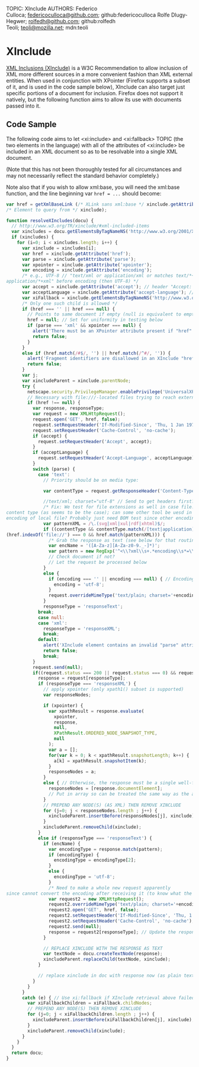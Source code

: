 TOPIC: XInclude
AUTHORS: Federico Culloca; federicoculloca@github.com; github:federicoculloca
         Rolfe Dlugy-Hegwer; rolfedh@github.com; github:rolfedh
         Teoli; teoli@mozilla.net; mdn:teoli

# XInclude

[XML Inclusions (XInclude)](http://www.w3.org/TR/xinclude/#text-included-items)
is a W3C Recommendation to allow inclusion of XML more different
sources in a more convenient fashion than XML external entities. When used in conjunction with
XPointer (Firefox supports a subset of it,
and is used in the code sample below), XInclude can also target just specific portions of a document
for inclusion. Firefox does not support it natively, but the following function aims to allow its use
with documents passed into it.

## Code Sample

The following code aims to let &lt;xi:include&gt; and &lt;xi:fallback&gt; TOPIC (the two elements in
the language) with all of the attributes of &lt;xi:include&gt; be included in an XML document so as
to be resolvable into a single XML document.

(Note that this has not been thoroughly tested for all circumstances and may not necessarily reflect
the standard behavior completely.)

Note also that if you wish to allow xml:base, you will need the xml:base function, and the
line beginning var `href = ...` should become:

```javascript
var href = getXmlBaseLink (/* XLink sans xml:base */ xinclude.getAttribute('href'),
/* Element to query from */ xinclude);
```

```javascript
function resolveXIncludes(docu) {
  // http://www.w3.org/TR/xinclude/#xml-included-items
  var xincludes = docu.getElementsByTagNameNS('http://www.w3.org/2001/XInclude', 'include');
  if (xincludes) {
    for (i=0; i < xincludes.length; i++) {
      var xinclude = xincludes[i];
      var href = xinclude.getAttribute('href');
      var parse = xinclude.getAttribute('parse');
      var xpointer = xinclude.getAttribute('xpointer');
      var encoding = xinclude.getAttribute('encoding');
      /* e.g., UTF-8 // "text/xml or application/xml or matches text/*+xml or
application/*+xml" before encoding (then UTF-8) */
      var accept = xinclude.getAttribute('accept'); // header "Accept: "+x
      var acceptLanguage = xinclude.getAttribute('accept-language'); // "Accept-Language: "+x
      var xiFallback = xinclude.getElementsByTagNameNS('http://www.w3.org/2001/XInclude', 'fallback')[0];
      /* Only one such child is allowed */
      if (href === '' || href === null) {
        // Points to same document if empty (null is equivalent to empty string)
        href = null; // Set for uniformity in testing below
        if (parse === 'xml' && xpointer === null) {
          alert('There must be an XPointer attribute present if "href" is empty an parse is "xml"');
          return false;
        }
      }
      else if (href.match(/#$/, '') || href.match(/^#/, '')) {
        alert('Fragment identifiers are disallowed in an XInclude "href" attribute');
        return false;
      }
      var j;
      var xincludeParent = xinclude.parentNode;
      try {
        netscape.security.PrivilegeManager.enablePrivilege('UniversalXPConnect UniversalBrowserRead');
        // Necessary with file:///-located files trying to reach external sites
        if (href !== null) {
          var response, responseType;
          var request = new XMLHttpRequest();
          request.open('GET', href, false);
          request.setRequestHeader('If-Modified-Since', 'Thu, 1 Jan 1970 00:00:00 GMT');
          request.setRequestHeader('Cache-Control', 'no-cache');
          if (accept) {
            request.setRequestHeader('Accept', accept);
          }
          if (acceptLanguage) {
            request.setRequestHeader('Accept-Language', acceptLanguage);
          }
          switch (parse) {
            case 'text':
              // Priority should be on media type:

              var contentType = request.getResponseHeader('Content-Type');

              //text/xml; charset="utf-8" // Send to get headers first?
              /* Fix: We test for file extensions as well in case file:// doesn't return
content type (as seems to be the case); can some other tool be uesd in FF (or IE) to detect
encoding of local file? Probably just need BOM test since other encodings must be specified */
              var patternXML = /\.(svg|xml|xul|rdf|xhtml)$/;
              if ((contentType && contentType.match(/[text|application]\/(.*)\+?xml/)) ||
(href.indexOf('file://') === 0 && href.match(patternXML))) {
                /* Grab the response as text (see below for that routine) and then find encoding within*/
                var encName = '([A-Za-z][A-Za-z0-9._-]*)';
                var pattern = new RegExp('^<\\?xml\\s+.*encoding\\s*=\\s*([\'"])'+encName+'\\1.*\\?>');
                // Check document if not?
                // Let the request be processed below
              }
              else {
                if (encoding === '' || encoding === null) { // Encoding has no effect on XML
                  encoding = 'utf-8';
                }
                request.overrideMimeType('text/plain; charset='+encoding); //'x-user-defined'
              }
              responseType = 'responseText';
            break;
            case null:
            case 'xml':
              responseType = 'responseXML';
              break;
            default:
              alert('XInclude element contains an invalid "parse" attribute value');
              return false;
              break;
          }
          request.send(null);
          if((request.status === 200 || request.status === 0) && request[responseType] !== null){
            response = request[responseType];
            if (responseType === 'responseXML') {
              // apply xpointer (only xpath1() subset is supported)
              var responseNodes;

              if (xpointer) {
                var xpathResult = response.evaluate(
                  xpointer,
                  response,
                  null,
                  XPathResult.ORDERED_NODE_SNAPSHOT_TYPE,
                  null
                );
                var a = [];
                for(var k = 0; k < xpathResult.snapshotLength; k++) {
                  a[k] = xpathResult.snapshotItem(k);
                }
                responseNodes = a;
              }
              else { // Otherwise, the response must be a single well-formed document response
                responseNodes = [response.documentElement];
                // Put in array so can be treated the same way as the above
              }
              // PREPEND ANY NODE(S) (AS XML) THEN REMOVE XINCLUDE
              for (j=0; j < responseNodes.length ; j++) {
                xincludeParent.insertBefore(responseNodes[j], xinclude);
              }
              xincludeParent.removeChild(xinclude);
            }
            else if (responseType === 'responseText') {
              if (encName) {
                var encodingType = response.match(pattern);
                if (encodingType) {
                  encodingType = encodingType[2];
                }
                else {
                  encodingType = 'utf-8';
                }
                /* Need to make a whole new request apparently
since cannot convert the encoding after receiving it (to know what the encoding was)*/
                var request2 = new XMLHttpRequest();
                request2.overrideMimeType('text/plain; charset='+encodingType);
                request2.open('GET', href, false);
                request2.setRequestHeader('If-Modified-Since', 'Thu, 1 Jan 1970 00:00:00 GMT');
                request2.setRequestHeader('Cache-Control', 'no-cache');
                request2.send(null);
                response = request2[responseType]; // Update the response for processing
              }

              // REPLACE XINCLUDE WITH THE RESPONSE AS TEXT
              var textNode = docu.createTextNode(response);
              xincludeParent.replaceChild(textNode, xinclude);
            }

            // replace xinclude in doc with response now (as plain text or XML)
          }
        }
      }
      catch (e) { // Use xi:fallback if XInclude retrieval above failed
        var xiFallbackChildren = xiFallback.childNodes;
        // PREPEND ANY NODE(S) THEN REMOVE XINCLUDE
        for (j=0; j < xiFallbackChildren.length ; j++) {
          xincludeParent.insertBefore(xiFallbackChildren[j], xinclude);
        }
        xincludeParent.removeChild(xinclude);
      }
    }
  }
  return docu;
}
```
